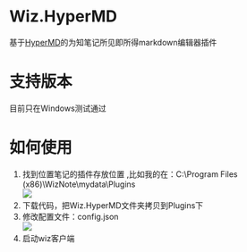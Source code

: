 # Wiz.HyperMD
基于[HyperMD](https://github.com/laobubu/HyperMD)的为知笔记所见即所得markdown编辑器插件   
# 支持版本
目前只在Windows测试通过
# 如何使用
 1. 找到位置笔记的插件存放位置   ,比如我的在：C:\Program Files (x86)\WizNote\mydata\Plugins   
![](https://gitee.com/Wolfmoor/IMG/raw/master/img/1601357836.8120499.png)     
 2. 下载代码，把Wiz.HyperMD文件夹拷贝到Plugins下     
 3. 修改配置文件：config.json   
![](https://gitee.com/Wolfmoor/IMG/raw/master/img/1601358148.1485379.png)
 4. 启动wiz客户端

